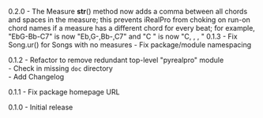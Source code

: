 0.2.0 - The Measure __str__() method now adds a comma between all chords
        and spaces in the measure; this prevents iRealPro from choking on
        run-on chord names if a measure has a different chord for every 
        beat; for example, "EbG-Bb-C7" is now "Eb,G-,Bb-,C7"
        and "C   " is now "C, , , "
0.1.3 - Fix Song.ur() for Songs with no measures
      - Fix package/module namespacing

0.1.2 - Refactor to remove redundant top-level "pyrealpro" module  
      - Check in missing `doc` directory  
      - Add Changelog

0.1.1 - Fix package homepage URL

0.1.0 - Initial release